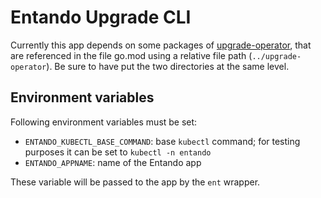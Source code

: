 # Entando Upgrade CLI

Currently this app depends on some packages of [upgrade-operator](https://github.com/entgigi/upgrade-operator), that are referenced in the file go.mod using a relative file path (`../upgrade-operator`). Be sure to have put the two directories at the same level.

## Environment variables

Following environment variables must be set:

* `ENTANDO_KUBECTL_BASE_COMMAND`: base `kubectl` command; for testing purposes it can be set to `kubectl -n entando`
* `ENTANDO_APPNAME`: name of the Entando app

These variable will be passed to the app by the `ent` wrapper.
